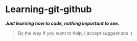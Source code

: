 # Learning-git-github

***Just learning how to code, nothing important to see.***

> By the way If you want to help, I accept suggestions :)

